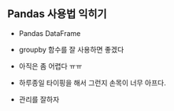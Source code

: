 ## Pandas 사용법 익히기

- Pandas DataFrame
- groupby 함수를 잘 사용하면 좋겠다
- 아직은 좀 어렵다 ㅠㅠ

- 하루종일 타이핑을 해서 그런지 손목이 너무 아프다.
- 관리를 잘하자
